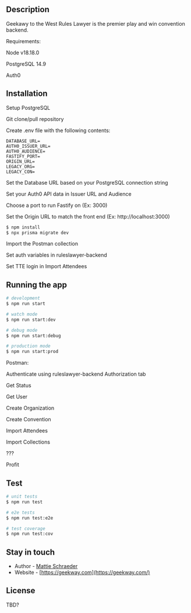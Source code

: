 
## Description

Geekawy to the West Rules Lawyer is the premier play and win convention backend.

Requirements:

  Node v18.18.0

  PostgreSQL 14.9

  Auth0

## Installation

Setup PostgreSQL

Git clone/pull repository

Create .env file with the following contents:

```
DATABASE_URL=
AUTH0_ISSUER_URL=
AUTH0_AUDIENCE=
FASTIFY_PORT=
ORIGIN_URL=
LEGACY_ORG=
LEGACY_CON=
```

Set the Database URL based on your PostgreSQL connection string

Set your Auth0 API data in Issuer URL and Audience

Choose a port to run Fastify on (Ex: 3000)

Set the Origin URL to match the front end (Ex: http://localhost:3000)

```bash
$ npm install
$ npx prisma migrate dev
```

Import the Postman collection

Set auth variables in ruleslawyer-backend

Set TTE login in Import Attendees

## Running the app

```bash
# development
$ npm run start

# watch mode
$ npm run start:dev

# debug mode
$ npm run start:debug

# production mode
$ npm run start:prod
```

Postman:

Authenticate using ruleslawyer-backend Authorization tab

Get Status

Get User

Create Organization

Create Convention

Import Attendees

Import Collections

???

Profit

## Test

```bash
# unit tests
$ npm run test

# e2e tests
$ npm run test:e2e

# test coverage
$ npm run test:cov
```

## Stay in touch

- Author - [Mattie Schraeder](mailto:mattie@geekway.com)
- Website - [https://geekway.com](https://geekway.com/)

## License

TBD?
